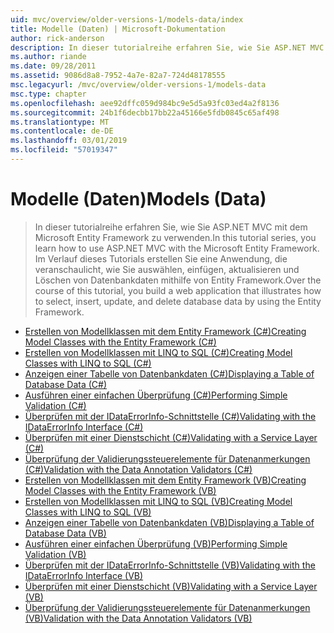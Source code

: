 ```yaml
---
uid: mvc/overview/older-versions-1/models-data/index
title: Modelle (Daten) | Microsoft-Dokumentation
author: rick-anderson
description: In dieser tutorialreihe erfahren Sie, wie Sie ASP.NET MVC mit dem Microsoft Entity Framework zu verwenden. Im Verlauf dieses Tutorials erstellen Sie eine Webanwendung...
ms.author: riande
ms.date: 09/28/2011
ms.assetid: 9086d8a8-7952-4a7e-82a7-724d48178555
msc.legacyurl: /mvc/overview/older-versions-1/models-data
msc.type: chapter
ms.openlocfilehash: aee92dffc059d984bc9e5d5a93fc03ed4a2f8136
ms.sourcegitcommit: 24b1f6decbb17bb22a45166e5fdb0845c65af498
ms.translationtype: MT
ms.contentlocale: de-DE
ms.lasthandoff: 03/01/2019
ms.locfileid: "57019347"
---
```

<a name="models-data"></a><span data-ttu-id="df400-104">Modelle (Daten)</span><span class="sxs-lookup"><span data-stu-id="df400-104">Models (Data)</span></span>
====================
> <span data-ttu-id="df400-105">In dieser tutorialreihe erfahren Sie, wie Sie ASP.NET MVC mit dem Microsoft Entity Framework zu verwenden.</span><span class="sxs-lookup"><span data-stu-id="df400-105">In this tutorial series, you learn how to use ASP.NET MVC with the Microsoft Entity Framework.</span></span> <span data-ttu-id="df400-106">Im Verlauf dieses Tutorials erstellen Sie eine Anwendung, die veranschaulicht, wie Sie auswählen, einfügen, aktualisieren und Löschen von Datenbankdaten mithilfe von Entity Framework.</span><span class="sxs-lookup"><span data-stu-id="df400-106">Over the course of this tutorial, you build a web application that illustrates how to select, insert, update, and delete database data by using the Entity Framework.</span></span>


- [<span data-ttu-id="df400-107">Erstellen von Modellklassen mit dem Entity Framework (C#)</span><span class="sxs-lookup"><span data-stu-id="df400-107">Creating Model Classes with the Entity Framework (C#)</span></span>](creating-model-classes-with-the-entity-framework-cs.md)
- [<span data-ttu-id="df400-108">Erstellen von Modellklassen mit LINQ to SQL (C#)</span><span class="sxs-lookup"><span data-stu-id="df400-108">Creating Model Classes with LINQ to SQL (C#)</span></span>](creating-model-classes-with-linq-to-sql-cs.md)
- [<span data-ttu-id="df400-109">Anzeigen einer Tabelle von Datenbankdaten (C#)</span><span class="sxs-lookup"><span data-stu-id="df400-109">Displaying a Table of Database Data (C#)</span></span>](displaying-a-table-of-database-data-cs.md)
- [<span data-ttu-id="df400-110">Ausführen einer einfachen Überprüfung (C#)</span><span class="sxs-lookup"><span data-stu-id="df400-110">Performing Simple Validation (C#)</span></span>](performing-simple-validation-cs.md)
- [<span data-ttu-id="df400-111">Überprüfen mit der IDataErrorInfo-Schnittstelle (C#)</span><span class="sxs-lookup"><span data-stu-id="df400-111">Validating with the IDataErrorInfo Interface (C#)</span></span>](validating-with-the-idataerrorinfo-interface-cs.md)
- [<span data-ttu-id="df400-112">Überprüfen mit einer Dienstschicht (C#)</span><span class="sxs-lookup"><span data-stu-id="df400-112">Validating with a Service Layer (C#)</span></span>](validating-with-a-service-layer-cs.md)
- [<span data-ttu-id="df400-113">Überprüfung der Validierungssteuerelemente für Datenanmerkungen (C#)</span><span class="sxs-lookup"><span data-stu-id="df400-113">Validation with the Data Annotation Validators (C#)</span></span>](validation-with-the-data-annotation-validators-cs.md)
- [<span data-ttu-id="df400-114">Erstellen von Modellklassen mit dem Entity Framework (VB)</span><span class="sxs-lookup"><span data-stu-id="df400-114">Creating Model Classes with the Entity Framework (VB)</span></span>](creating-model-classes-with-the-entity-framework-vb.md)
- [<span data-ttu-id="df400-115">Erstellen von Modellklassen mit LINQ to SQL (VB)</span><span class="sxs-lookup"><span data-stu-id="df400-115">Creating Model Classes with LINQ to SQL (VB)</span></span>](creating-model-classes-with-linq-to-sql-vb.md)
- [<span data-ttu-id="df400-116">Anzeigen einer Tabelle von Datenbankdaten (VB)</span><span class="sxs-lookup"><span data-stu-id="df400-116">Displaying a Table of Database Data (VB)</span></span>](displaying-a-table-of-database-data-vb.md)
- [<span data-ttu-id="df400-117">Ausführen einer einfachen Überprüfung (VB)</span><span class="sxs-lookup"><span data-stu-id="df400-117">Performing Simple Validation (VB)</span></span>](performing-simple-validation-vb.md)
- [<span data-ttu-id="df400-118">Überprüfen mit der IDataErrorInfo-Schnittstelle (VB)</span><span class="sxs-lookup"><span data-stu-id="df400-118">Validating with the IDataErrorInfo Interface (VB)</span></span>](validating-with-the-idataerrorinfo-interface-vb.md)
- [<span data-ttu-id="df400-119">Überprüfen mit einer Dienstschicht (VB)</span><span class="sxs-lookup"><span data-stu-id="df400-119">Validating with a Service Layer (VB)</span></span>](validating-with-a-service-layer-vb.md)
- [<span data-ttu-id="df400-120">Überprüfung der Validierungssteuerelemente für Datenanmerkungen (VB)</span><span class="sxs-lookup"><span data-stu-id="df400-120">Validation with the Data Annotation Validators (VB)</span></span>](validation-with-the-data-annotation-validators-vb.md)
